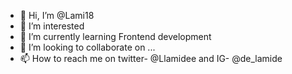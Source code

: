- 👋 Hi, I’m @Lami18
- 👀 I’m interested 
- 🌱 I’m currently learning Frontend development
- 💞️ I’m looking to collaborate on ...
- 📫 How to reach me on twitter- @Llamidee and IG- @de_lamide

<!---
Lami18/Lami18 is a ✨ special ✨ repository because its `README.md` (this file) appears on your GitHub profile.
You can click the Preview link to take a look at your changes.
--->
